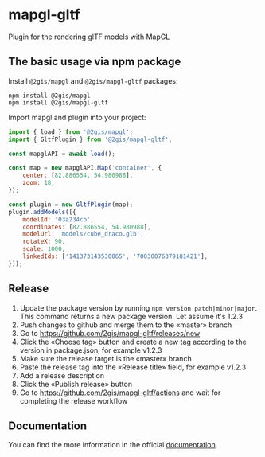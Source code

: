 # mapgl-gltf

Plugin for the rendering glTF models with MapGL

## The basic usage via npm package

Install `@2gis/mapgl` and `@2gis/mapgl-gltf` packages:

```shell
npm install @2gis/mapgl
npm install @2gis/mapgl-gltf
```

Import mapgl and plugin into your project:

```js
import { load } from '@2gis/mapgl';
import { GltfPlugin } from '@2gis/mapgl-gltf';

const mapglAPI = await load();

const map = new mapglAPI.Map('container', {
    center: [82.886554, 54.980988],
    zoom: 18,
});

const plugin = new GltfPlugin(map);
plugin.addModels([{
    modelId: '03a234cb',
    coordinates: [82.886554, 54.980988],
    modelUrl: 'models/cube_draco.glb',
    rotateX: 90,
    scale: 1000,
    linkedIds: ['141373143530065', '70030076379181421'],
}]);
```

## Release

1. Update the package version by running `npm version patch|minor|major`. This command returns a new package version. Let assume it's 1.2.3
1. Push changes to github and merge them to the «master» branch
1. Go to https://github.com/2gis/mapgl-gltf/releases/new
1. Click the «Choose tag» button and create a new tag according to the version in package.json, for example v1.2.3
1. Make sure the release target is the «master» branch
1. Paste the release tag into the «Release title» field, for example v1.2.3
1. Add a release description
1. Click the «Publish release» button 
1. Go to https://github.com/2gis/mapgl-gltf/actions and wait for completing the release workflow

## Documentation

You can find the more information in the official [documentation](https://docs.2gis.ru/ru/mapgl/examples/gltf-plugin).

